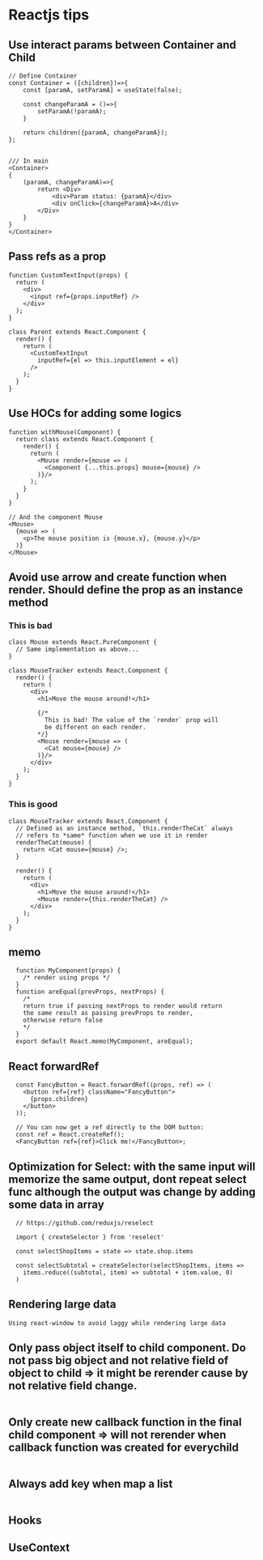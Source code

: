 # Reactjs tips

## Use interact params between Container and Child 
```
// Define Container
const Container = ({children})=>{
    const [paramA, setParamA] = useState(false);

    const changeParamA = ()=>{
        setParamA(!paramA);
    }

    return children({paramA, changeParamA});
};


/// In main
<Container>
{
    (paramA, changeParamA)=>{
        return <Div>
            <div>Param status: {paramA}</div>
            <div onClick={changeParamA}>A</div>
        </Div>
    }
}
</Container>
```

## Pass refs as a prop
```
function CustomTextInput(props) {
  return (
    <div>
      <input ref={props.inputRef} />
    </div>
  );
}

class Parent extends React.Component {
  render() {
    return (
      <CustomTextInput
        inputRef={el => this.inputElement = el}
      />
    );
  }
}
```

## Use HOCs for adding some logics
```
function withMouse(Component) {
  return class extends React.Component {
    render() {
      return (
        <Mouse render={mouse => (
          <Component {...this.props} mouse={mouse} />
        )}/>
      );
    }
  }
}

// And the component Mouse
<Mouse>
  {mouse => (
    <p>The mouse position is {mouse.x}, {mouse.y}</p>
  )}
</Mouse>
```

## Avoid use arrow and create function when render. Should define the prop as an instance method
### This is bad
```
class Mouse extends React.PureComponent {
  // Same implementation as above...
}

class MouseTracker extends React.Component {
  render() {
    return (
      <div>
        <h1>Move the mouse around!</h1>

        {/*
          This is bad! The value of the `render` prop will
          be different on each render.
        */}
        <Mouse render={mouse => (
          <Cat mouse={mouse} />
        )}/>
      </div>
    );
  }
}
```
### This is good
```
class MouseTracker extends React.Component {
  // Defined as an instance method, `this.renderTheCat` always
  // refers to *same* function when we use it in render
  renderTheCat(mouse) {
    return <Cat mouse={mouse} />;
  }

  render() {
    return (
      <div>
        <h1>Move the mouse around!</h1>
        <Mouse render={this.renderTheCat} />
      </div>
    );
  }
}
```

## memo
```
  function MyComponent(props) {
    /* render using props */
  }
  function areEqual(prevProps, nextProps) {
    /*
    return true if passing nextProps to render would return
    the same result as passing prevProps to render,
    otherwise return false
    */
  }
  export default React.memo(MyComponent, areEqual);
```

## React forwardRef
```
  const FancyButton = React.forwardRef((props, ref) => (
    <button ref={ref} className="FancyButton">
      {props.children}
    </button>
  ));

  // You can now get a ref directly to the DOM button:
  const ref = React.createRef();
  <FancyButton ref={ref}>Click me!</FancyButton>;
```


## Optimization for Select: with the same input will memorize the same output, dont repeat select func although the output was change by adding some data in array
```
  // https://github.com/reduxjs/reselect

  import { createSelector } from 'reselect'

  const selectShopItems = state => state.shop.items

  const selectSubtotal = createSelector(selectShopItems, items =>
    items.reduce((subtotal, item) => subtotal + item.value, 0)
  )
```

## Rendering large data
```
Using react-window to avoid laggy while rendering large data
```
## Only pass object itself to child component. Do not pass big object and not relative field of object to child => it might be rerender cause by not relative field change.
```
```

## Only create new callback function in the final child component => will not rerender when callback function was created for everychild
```
```

## Always add key when map a list
```
```
## Hooks

## UseContext

##